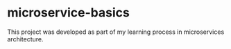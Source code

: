 # microservice-basics
This project was developed as part of my learning process in microservices architecture.

